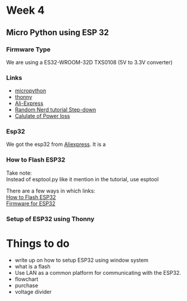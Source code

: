 # Week 4
## Micro Python using ESP 32
### Firmware Type
We are using a ES32-WROOM-32D
TXS0108 (5V to 3.3V converter)
### Links
* [micropython](https://docs.micropython.org/en/latest/)
* [thonny](https://thonny.org/)
* [Ali-Express](https://www.aliexpress.com/item/32864722159.html?spm=a2g0o.productlist.0.0.6adf22437KMQF2&algo_pvid=59218ce0-d4fa-4c6d-96d5-f2ee9141faf3&algo_expid=59218ce0-d4fa-4c6d-96d5-f2ee9141faf3-5&btsid=5377d439-aa83-4940-a870-bc76197c661c&ws_ab_test=searchweb0_0,searchweb201602_2,searchweb201603_55)
* [Random Nerd tutorial Step-down](https://randomnerdtutorials.com/how-to-level-shift-5v-to-3-3v/)
* [Calulate of Power loss](http://mustcalculate.com/electronics/automaticresistivevoltagedivider.php?vin=5&vout=3.3&eser=E96&rmin=1k&rmax=100k)

### Esp32
We got the esp32 from [Aliexpress](https://www.aliexpress.com/item/32864722159.html?spm=a2g0o.productlist.0.0.6adf22437KMQF2&algo_pvid=59218ce0-d4fa-4c6d-96d5-f2ee9141faf3&algo_expid=59218ce0-d4fa-4c6d-96d5-f2ee9141faf3-5&btsid=5377d439-aa83-4940-a870-bc76197c661c&ws_ab_test=searchweb0_0,searchweb201602_2,searchweb201603_55). It is a
### How to Flash ESP32
Take note:    
Instead of esptool.py like it mention in the tutorial, use esptool

There are a few ways in which
links:  
[How to Flash ESP32](https://randomnerdtutorials.com/flashing-micropython-firmware-esptool-py-esp32-esp8266/)   
[Firmware for ESP32](http://micropython.org/download#esp32)



### Setup of ESP32 using Thonny



# Things to do
* write up on how to setup ESP32 using window system
* what is a flash
* Use LAN as a common platform for communicating with the ESP32.
* flowchart
* purchase
* voltage divider
